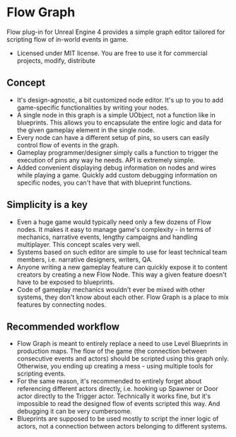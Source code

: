 # Flow Graph

Flow plug-in for Unreal Engine 4 provides a simple graph editor tailored for scripting flow of in-world events in game.
* Licensed under MIT license. You are free to use it for commercial projects, modify, distribute

## Concept
* It's design-agnostic, a bit customized node editor. It's up to you to add game-specific functionalities by writing your nodes.
* A single node in this graph is a simple UObject, not a function like in blueprints. This allows you to encapsulate the entire logic and data for the given gameplay element in the single node.
* Every node can have a different setup of pins, so users can easily control flow of events in the graph.
* Gameplay programmer/designer simply calls a function to trigger the execution of pins any way he needs. API is extremely simple.
* Added convenient displaying debug information on nodes and wires while playing a game. Quickly add custom debugging information on specific nodes, you can't have that with blueprint functions.

## Simplicity is a key
* Even a huge game would typically need only a few dozens of Flow nodes. It makes it easy to manage game's complexity - in terms of mechanics, narrative events, lengthy campaigns and handling multiplayer. This concept scales very well.
* Systems based on such editor are simple to use for least technical team members, i.e. narrative designers, writers, QA.
* Anyone writing a new gameplay feature can quickly expose it to content creators by creating a new Flow Node. This way a given feature doesn't have to be exposed to blueprints.
* Code of gameplay mechanics wouldn't ever be mixed with other systems, they don't know about each other. Flow Graph is a place to mix features by connecting nodes.

## Recommended workflow
* Flow Graph is meant to entirely replace a need to use Level Blueprints in production maps. The flow of the game (the connection between consecutive events and actors) should be scripted using this graph only. Otherwise, you ending up creating a mess - using multiple tools for scripting events.
* For the same reason, it's recommended to entirely forget about referencing different actors directly, i.e. hooking up Spawner or Door actor directly to the Trigger actor. Technically it works fine, but it's impossible to read the designed flow of events scripted this way. And debugging it can be very cumbersome.
* Blueprints are supposed to be used mostly to script the inner logic of actors, not a connection between actors belonging to different systems.
